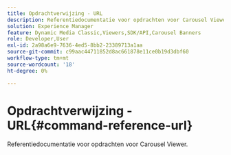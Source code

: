```yaml
---
title: Opdrachtverwijzing - URL
description: Referentiedocumentatie voor opdrachten voor Carousel Viewer.
solution: Experience Manager
feature: Dynamic Media Classic,Viewers,SDK/API,Carousel Banners
role: Developer,User
exl-id: 2a98a6e9-7636-4ed5-8bb2-23389713a1aa
source-git-commit: c99aac44711852d8ac661878e11ce0b19d3dbf60
workflow-type: tm+mt
source-wordcount: '18'
ht-degree: 0%

---
```


# Opdrachtverwijzing - URL{#command-reference-url}

Referentiedocumentatie voor opdrachten voor Carousel Viewer.
